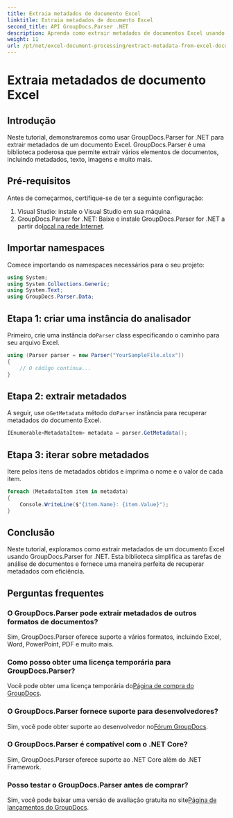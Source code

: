 ```yaml
---
title: Extraia metadados de documento Excel
linktitle: Extraia metadados de documento Excel
second_title: API GroupDocs.Parser .NET
description: Aprenda como extrair metadados de documentos Excel usando GroupDocs.Parser for .NET. Siga este tutorial passo a passo.
weight: 11
url: /pt/net/excel-document-processing/extract-metadata-from-excel-document/
---
```


# Extraia metadados de documento Excel

## Introdução
Neste tutorial, demonstraremos como usar GroupDocs.Parser for .NET para extrair metadados de um documento Excel. GroupDocs.Parser é uma biblioteca poderosa que permite extrair vários elementos de documentos, incluindo metadados, texto, imagens e muito mais.
## Pré-requisitos
Antes de começarmos, certifique-se de ter a seguinte configuração:
1. Visual Studio: instale o Visual Studio em sua máquina.
2.  GroupDocs.Parser for .NET: Baixe e instale GroupDocs.Parser for .NET a partir do[local na rede Internet](https://releases.groupdocs.com/parser/net/).

## Importar namespaces
Comece importando os namespaces necessários para o seu projeto:
```csharp
using System;
using System.Collections.Generic;
using System.Text;
using GroupDocs.Parser.Data;
```
## Etapa 1: criar uma instância do analisador
 Primeiro, crie uma instância do`Parser` class especificando o caminho para seu arquivo Excel.
```csharp
using (Parser parser = new Parser("YourSampleFile.xlsx"))
{
    // O código continua...
}
```
## Etapa 2: extrair metadados
 A seguir, use o`GetMetadata` método do`Parser` instância para recuperar metadados do documento Excel.
```csharp
IEnumerable<MetadataItem> metadata = parser.GetMetadata();
```
## Etapa 3: iterar sobre metadados
Itere pelos itens de metadados obtidos e imprima o nome e o valor de cada item.
```csharp
foreach (MetadataItem item in metadata)
{
    Console.WriteLine($"{item.Name}: {item.Value}");
}
```

## Conclusão
Neste tutorial, exploramos como extrair metadados de um documento Excel usando GroupDocs.Parser for .NET. Esta biblioteca simplifica as tarefas de análise de documentos e fornece uma maneira perfeita de recuperar metadados com eficiência.

## Perguntas frequentes
### O GroupDocs.Parser pode extrair metadados de outros formatos de documentos?
Sim, GroupDocs.Parser oferece suporte a vários formatos, incluindo Excel, Word, PowerPoint, PDF e muito mais.
### Como posso obter uma licença temporária para GroupDocs.Parser?
 Você pode obter uma licença temporária do[Página de compra do GroupDocs](https://purchase.groupdocs.com/temporary-license/).
### O GroupDocs.Parser fornece suporte para desenvolvedores?
 Sim, você pode obter suporte ao desenvolvedor no[Fórum GroupDocs](https://forum.groupdocs.com/c/parser/17).
### O GroupDocs.Parser é compatível com o .NET Core?
Sim, GroupDocs.Parser oferece suporte ao .NET Core além do .NET Framework.
### Posso testar o GroupDocs.Parser antes de comprar?
 Sim, você pode baixar uma versão de avaliação gratuita no site[Página de lançamentos do GroupDocs](https://releases.groupdocs.com/).